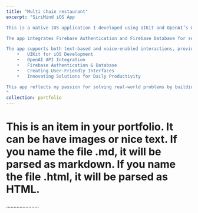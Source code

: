 ```yaml
---
title: "Multi chain restaurant"
excerpt: "SiriMind iOS App

This is a native iOS application I developed using UIKit and OpenAI’s GPT-3.5 API during the early days of ChatGPT. At the time, OpenAI had not yet released their official app, and I wanted a solution that allowed for hands-free, multitasking-friendly interaction with ChatGPT.

The app integrates Firebase Authentication and Firebase Database for secure user management and data storage. This enables users to log in, manage their profiles, and store conversational data for personal analysis. By analyzing stored data, users can uncover patterns in their interactions, enhancing their productivity and self-awareness.

The app supports both text-based and voice-enabled interactions, providing a seamless and efficient way to communicate with AI without being tied to typing. This project showcases my expertise in:
	•	UIKit for iOS Development
	•	OpenAI API Integration
	•	Firebase Authentication & Database
	•	Creating User-Friendly Interfaces
	•	Innovating Solutions for Daily Productivity

This app reflects my passion for solving real-world problems by building intuitive, cutting-edge tools.<br/><img src='https://amuo007.github.io//images/pot_2_1.png'> 
"
collection: portfolio
---
```


# This is an item in your portfolio. It can be have images or nice text. If you name the file .md, it will be parsed as markdown. If you name the file .html, it will be parsed as HTML. 

......................
